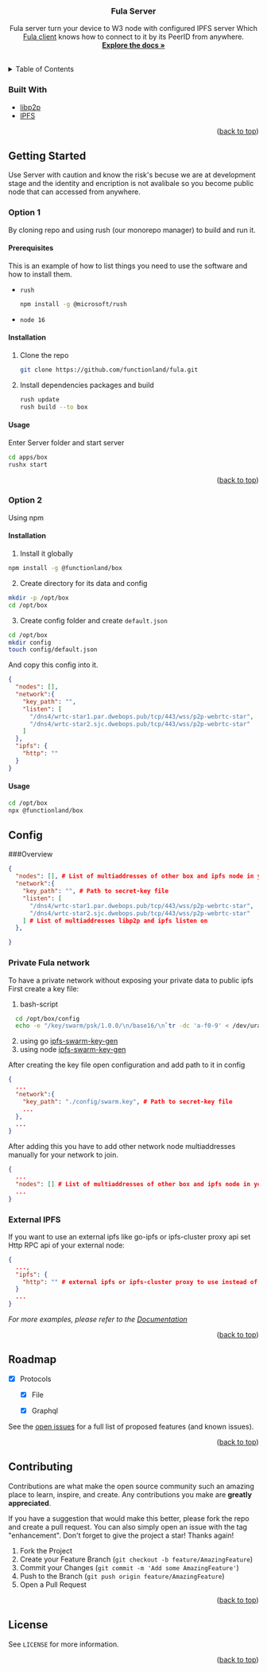 <div id="top"></div>
<!--
*** Thanks for checking out the Best-README-Template. If you have a suggestion
*** that would make this better, please fork the repo and create a pull request
*** or simply open an issue with the tag "enhancement".
*** Don't forget to give the project a star!
*** Thanks again! Now go create something AMAZING! :D
*** Nice Template: https://github.com/othneildrew/Best-README-Template
-->



<!-- PROJECT SHIELDS -->
<!--
*** I'm using markdown "reference style" links for readability.
*** Reference links are enclosed in brackets [ ] instead of parentheses ( ).
*** See the bottom of this document for the declaration of the reference variables
*** for contributors-url, forks-url, etc. This is an optional, concise syntax you may use.
*** https://www.markdownguide.org/basic-syntax/#reference-style-links
-->

[comment]: <> ([![Contributors][contributors-shield]][contributors-url])

[comment]: <> ([![Forks][forks-shield]][forks-url])

[comment]: <> ([![Stargazers][stars-shield]][stars-url])

[comment]: <> ([![Issues][issues-shield]][issues-url])

[comment]: <> ([![License][license-shield]][license-url])

[comment]: <> ([![LinkedIn][linkedin-shield]][linkedin-url])



[comment]: <> (<!-- PROJECT LOGO -->)

[comment]: <> (<br />)
<div align="center">

[comment]: <> (  <a href="https://github.com/functionland/fula">)

[comment]: <> (    <img src="images/logo.png" alt="Logo" width="80" height="80">)

[comment]: <> (  </a>)

<h3 align="center">Fula Server</h3>

  <p align="center">
    Fula server turn your device to W3 node with configured IPFS server Which 
    <a href="https://github.com/functionland/fula/blob/main/libraries/fula">Fula client</a> 
    knows how to connect to it by its PeerID from anywhere. 
    <br />
    <a href="https://github.com/functionland/fula"><strong>Explore the docs »</strong></a>
    <br />
    <br />

[comment]: <> (    <a href="https://github.com/functionland/fula/blob/main/apps/server">View Demo</a>)

[comment]: <> (    ·)

[comment]: <> (    <a href="https://github.com/github_username/repo_name/issues">Report Bug</a>)

[comment]: <> (    ·)

[comment]: <> (    <a href="https://github.com/github_username/repo_name/issues">Request Feature</a>)
  </p>
</div>



<!-- TABLE OF CONTENTS -->
<details>
  <summary>Table of Contents</summary>
  <ol>
    <li>
      <a href="#about-the-project">About The Project</a>
      <ul>
        <li><a href="#built-with">Built With</a></li>
      </ul>
    </li>
    <li>
      <a href="#getting-started">Getting Started</a>
      <ul>
        <li><a href="#prerequisites">Prerequisites</a></li>
        <li><a href="#installation">Installation</a></li>
      </ul>
    </li>
    <li><a href="#usage">Usage</a></li>
    <li><a href="#roadmap">Roadmap</a></li>
    <li><a href="#contributing">Contributing</a></li>
    <li><a href="#license">License</a></li>

[comment]: <> (    <li><a href="#contact">Contact</a></li>)

[comment]: <> (    <li><a href="#acknowledgments">Acknowledgments</a></li>)
  </ol>
</details>




### Built With

* [libp2p](https://libp2p.io/)
* [IPFS](https://ipfs.io/)

<p align="right">(<a href="#top">back to top</a>)</p>



<!-- GETTING STARTED -->
## Getting Started

Use Server with caution and know the risk's becuse we are at development stage and the identity and encription is not avalibale 
so you become public node that can accessed from anywhere.

### Option 1
By cloning repo and using rush (our monorepo manager) to build and run it. 
#### Prerequisites

This is an example of how to list things you need to use the software and how to install them.
* `rush`
  ```sh
  npm install -g @microsoft/rush
  ```
* `node 16`
#### Installation

1. Clone the repo
   ```sh
   git clone https://github.com/functionland/fula.git
   ```
2. Install dependencies packages and build
   ```sh
   rush update
   rush build --to box
   ```

<!-- USAGE EXAMPLES -->
#### Usage
Enter Server folder and start server
   ```sh
   cd apps/box 
   rushx start
   ```
   

<p align="right">(<a href="#top">back to top</a>)</p>

### Option 2
Using npm
#### Installation
1. Install it globally
```sh
npm install -g @functionland/box
```
2. Create directory for its data and config
```sh
mkdir -p /opt/box
cd /opt/box
```
3. Create config folder and create `default.json` 
```sh
cd /opt/box
mkdir config
touch config/default.json
```
And copy this config into it.
```json
{
  "nodes": [],
  "network":{
    "key_path": "",
    "listen": [
      "/dns4/wrtc-star1.par.dwebops.pub/tcp/443/wss/p2p-webrtc-star",
      "/dns4/wrtc-star2.sjc.dwebops.pub/tcp/443/wss/p2p-webrtc-star"
    ]
  },
  "ipfs": {
    "http": ""
  }
}
```
#### Usage
```sh
cd /opt/box
npx @functionland/box
```

## Config
###Overview
```json
{
  "nodes": [], # List of multiaddresses of other box and ipfs node in your network.  
  "network":{
    "key_path": "", # Path to secret-key file
    "listen": [
      "/dns4/wrtc-star1.par.dwebops.pub/tcp/443/wss/p2p-webrtc-star",
      "/dns4/wrtc-star2.sjc.dwebops.pub/tcp/443/wss/p2p-webrtc-star"
    ] # List of multiaddresses libp2p and ipfs listen on
  },

}
```
### Private Fula network
To have a private network without exposing your private data to public ipfs First create a key file:
1. bash-script
```sh
  cd /opt/box/config
  echo -e "/key/swarm/psk/1.0.0/\n/base16/\n`tr -dc 'a-f0-9' < /dev/urandom | head -c64`" > swarm.key
```
2. using go [ipfs-swarm-key-gen](https://github.com/Kubuxu/go-ipfs-swarm-key-gen)
3. using node [ipfs-swarm-key-gen](https://github.com/libp2p/js-libp2p/tree/master/src/pnet#from-a-module-using-libp2p)

After creating the key file open configuration and add path to it in config
```json
{
  ...
  "network":{
    "key_path": "./config/swarm.key", # Path to secret-key file
    ...
  },
  ...
}
```
After adding this you have to add other network node multiaddresses manually for your network to join.

```json
{
  ...
  "nodes": [] # List of multiaddresses of other box and ipfs node in your network.
  ...
}
```

### External IPFS
If you want to use an external ipfs like go-ipfs or ipfs-cluster proxy api set Http RPC api of your external node:
```json
{
  ...,
  "ipfs": {
    "http": "" # external ipfs or ipfs-cluster proxy to use instead of js-ipfs
  }
  ...
}
```


_For more examples, please refer to the [Documentation](https://docs.fx.land)_

<p align="right">(<a href="#top">back to top</a>)</p>



<!-- ROADMAP -->
## Roadmap

- [X] Protocols
  - [X] File
  - [X] Graphql


See the [open issues](https://github.com/functionland/fula/issues) for a full list of proposed features (and known issues).

<p align="right">(<a href="#top">back to top</a>)</p>



<!-- CONTRIBUTING -->
## Contributing

Contributions are what make the open source community such an amazing place to learn, inspire, and create. Any contributions you make are **greatly appreciated**.

If you have a suggestion that would make this better, please fork the repo and create a pull request. You can also simply open an issue with the tag "enhancement".
Don't forget to give the project a star! Thanks again!

1. Fork the Project
2. Create your Feature Branch (`git checkout -b feature/AmazingFeature`)
3. Commit your Changes (`git commit -m 'Add some AmazingFeature'`)
4. Push to the Branch (`git push origin feature/AmazingFeature`)
5. Open a Pull Request

<p align="right">(<a href="#top">back to top</a>)</p>



<!-- LICENSE -->
## License

See `LICENSE` for more information.

<p align="right">(<a href="#top">back to top</a>)</p>



[comment]: <> (<!-- CONTACT -->)

[comment]: <> (## Contact)

[comment]: <> (Your Name - [@twitter_handle]&#40;https://twitter.com/twitter_handle&#41; - email@email_client.com)

[comment]: <> (Project Link: [https://github.com/github_username/repo_name]&#40;https://github.com/github_username/repo_name&#41;)

[comment]: <> (<p align="right">&#40;<a href="#top">back to top</a>&#41;</p>)



[comment]: <> (<!-- ACKNOWLEDGMENTS -->)

[comment]: <> (## Acknowledgments)

[comment]: <> (* []&#40;&#41;)

[comment]: <> (* []&#40;&#41;)

[comment]: <> (* []&#40;&#41;)

[comment]: <> (<p align="right">&#40;<a href="#top">back to top</a>&#41;</p>)



<!-- MARKDOWN LINKS & IMAGES -->
<!-- https://www.markdownguide.org/basic-syntax/#reference-style-links -->
[contributors-shield]: https://img.shields.io/github/contributors/github_username/repo_name.svg?style=for-the-badge
[contributors-url]: https://github.com/functionland/fula/graphs/contributors
[forks-shield]: https://img.shields.io/github/forks/github_username/repo_name.svg?style=for-the-badge
[forks-url]: https://github.com/functionland/fula/network/members
[stars-shield]: https://img.shields.io/github/stars/github_username/repo_name.svg?style=for-the-badge
[stars-url]: https://github.com/functionland/fula/stargazers
[issues-shield]: https://img.shields.io/github/issues/github_username/repo_name.svg?style=for-the-badge
[issues-url]: https://github.com/functionland/fula/issues
[license-shield]: https://img.shields.io/github/license/github_username/repo_name.svg?style=for-the-badge
[license-url]: https://github.com/functionland/fula/blob/main/LICENSE
[linkedin-shield]: https://img.shields.io/badge/-LinkedIn-black.svg?style=for-the-badge&logo=linkedin&colorB=555
[linkedin-url]: https://linkedin.com/in/linkedin_username
[product-screenshot]: images/screenshot.png
